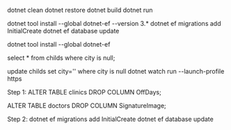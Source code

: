 dotnet clean
dotnet restore
dotnet build
dotnet run

dotnet tool install --global dotnet-ef --version 3.\*
dotnet ef migrations add InitialCreate
dotnet ef database update

dotnet tool install --global dotnet-ef

select \* from childs where city is null;

update childs set city='' where city is null
dotnet watch run --launch-profile https

Step 1: 
ALTER TABLE clinics
DROP COLUMN OffDays;

ALTER TABLE doctors
DROP COLUMN SignatureImage;

Step 2:
dotnet ef migrations add InitialCreate
dotnet ef database update